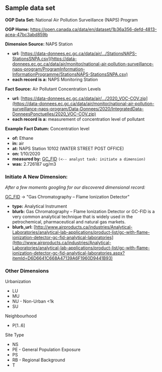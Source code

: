 ## Sample data set

**OGP Data Set:** National Air Pollution Surveillance (NAPS) Program

**OGP Home:** https://open.canada.ca/data/en/dataset/1b36a356-defd-4813-acea-47bc3abd859b

**Dimension Source:**  NAPS Station
 - **url:** [https://data-donnees.ec.gc.ca/data/air/.../StationsNAPS-StationsSNPA.csv](https://data-donnees.ec.gc.ca/data/air/monitor/national-air-pollution-surveillance-naps-program/ProgramInformation-InformationProgramme/StationsNAPS-StationsSNPA.csv)
 - **each record is a:** NAPS Monitoring Station

**Fact Source:** Air Pollutant Concentration Levels
 - **url:** [https://data-donnees.ec.gc.ca/data/air/.../2020_VOC-COV.zip](https://data-donnees.ec.gc.ca/data/air/monitor/national-air-pollution-surveillance-naps-program/Data-Donnees/2020/IntegratedData-DonneesPonctuelles/2020_VOC-COV.zip)
 - **each record is a:** measurement of concentration level of pollutant

**Example Fact Datum:**
Concentration level
 - **of:** Ethane
 - **in:** air
 - **at:** NAPS Station 10102 (WATER STREET POST OFFICE)
 - **on:** 1/10/2020
 - **measured by:** <u>GC_FID</u>  `(<-- analyst task: initiate a dimension)`
 - **was:** 2.726187 ug/m3


### Initiate A New Dimension:

*After a few moments googling for our discovered dimensional record:*

<u>GC_FID</u> -> "Gas Chromatography – Flame Ionization Detector"
 - **type:** Analytical Instrument
 - **blurb:** Gas Chromatography – Flame Ionization Detector or GC-FID is a very common analytical technique that is widely used in the petrochemical, pharmaceutical and natural gas markets.
 - **blurb_url:** [http://www.airproducts.ca/industries/Analytical-Laboratories/analytical-lab-applications/product-list/gc-with-flame-ionization-detector-gc-fid-analytical-laboratories](http://www.airproducts.ca/industries/Analytical-Laboratories/analytical-lab-applications/product-list/gc-with-flame-ionization-detector-gc-fid-analytical-laboratories.aspx?itemId=D6D6641C668A47139A6F1960D9441B93)


### Other Dimensions

Urbanization

 - LU
 - MU
 - NU - Non-Urban <1k
 - SU

Neighbourhood
 - P[1..6]

Site Type

 - NS
 - PE - General Population Exposure
 - PS
 - RB - Regional Background
 - T
